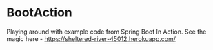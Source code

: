 # BootAction

Playing around with example code from Spring Boot In Action. See the magic here - https://sheltered-river-45012.herokuapp.com/
